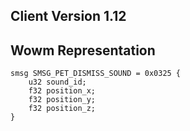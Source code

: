 ## Client Version 1.12

## Wowm Representation
```rust,ignore
smsg SMSG_PET_DISMISS_SOUND = 0x0325 {
    u32 sound_id;    
    f32 position_x;    
    f32 position_y;    
    f32 position_z;    
}

```
